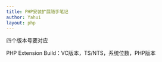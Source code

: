 ```yaml
---
title: PHP安装扩展随手笔记
author: Yahui
layout: php
---
```


四个版本号要对应

PHP Extension Build：VC版本，TS/NTS，系统位数，PHP版本